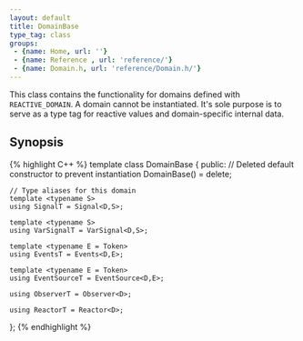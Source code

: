 ```yaml
---
layout: default
title: DomainBase
type_tag: class
groups: 
 - {name: Home, url: ''}
 - {name: Reference , url: 'reference/'}
 - {name: Domain.h, url: 'reference/Domain.h/'}
---
```

This class contains the functionality for domains defined with `REACTIVE_DOMAIN`.
A domain cannot be instantiated.
It's sole purpose is to serve as a type tag for reactive values and domain-specific internal data.

## Synopsis
{% highlight C++ %}
template <typename D>
class DomainBase
{
public:
    // Deleted default constructor to prevent instantiation
    DomainBase() = delete;

    // Type aliases for this domain
    template <typename S>
    using SignalT = Signal<D,S>;

    template <typename S>
    using VarSignalT = VarSignal<D,S>;

    template <typename E = Token>
    using EventsT = Events<D,E>;

    template <typename E = Token>
    using EventSourceT = EventSource<D,E>;

    using ObserverT = Observer<D>;

    using ReactorT = Reactor<D>;
};
{% endhighlight %}